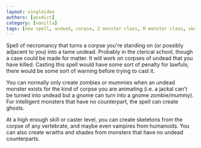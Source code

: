 ```yaml
---
layout: singleidea
authors: [aosdict]
category: [vanilla]
tags: [new spell, undead, corpse, Z monster class, M monster class, skeleton, V monster class, wraith, ghost, skill scaling]
---
```

Spell of necromancy that turns a corpse you're standing on (or possibly adjacent to you) into a tame undead. Probably in the clerical school, though a case could be made for matter. It will work on corpses of undead that you have killed. Casting this spell would have some sort of penalty for lawfuls; there would be some sort of warning before trying to cast it.

You can normally only create zombies or mummies when an undead monster exists for the kind of corpse you are animating (i.e. a jackal can't be turned into undead but a gnome can turn into a gnome zombie/mummy). For intelligent monsters that have no counterpart, the spell can create ghosts.

At a high enough skill or caster level, you can create skeletons from the corpse of any vertebrate, and maybe even vampires from humanoids. You can also create wraiths and shades from monsters that have no undead counterparts.
